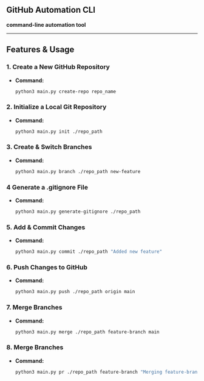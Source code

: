 ## GitHub Automation CLI

 **command-line automation tool**

---

##  Features & Usage

###  **1. Create a New GitHub Repository**
- **Command:**  
  ```bash
  python3 main.py create-repo repo_name
### **2. Initialize a Local Git Repository**
- **Command:**
     ```bash
     python3 main.py init ./repo_path

###  **3. Create & Switch Branches**
- **Command:**  
  ```bash
  python3 main.py branch ./repo_path new-feature

###  **4 Generate a .gitignore File**
- **Command:**  
  ```bash
  python3 main.py generate-gitignore ./repo_path


###  **5. Add & Commit Changes**
- **Command:**  
  ```bash
  python3 main.py commit ./repo_path "Added new feature"

###  **6.  Push Changes to GitHub**
- **Command:**  
  ```bash
  python3 main.py push ./repo_path origin main

###  **7.  Merge Branches**
- **Command:**  
  ```bash
  python3 main.py merge ./repo_path feature-branch main

###  **8.  Merge Branches**
- **Command:**  
  ```bash
  python3 main.py pr ./repo_path feature-branch "Merging feature-branch into main"





